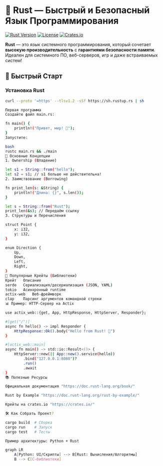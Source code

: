 # 🦀 Rust — Быстрый и Безопасный Язык Программирования

[![Rust Version](https://img.shields.io/badge/rust-1.70+-orange.svg)](https://www.rust-lang.org/)
[![License](https://img.shields.io/badge/license-MIT-blue.svg)](LICENSE)
[![Crates.io](https://img.shields.io/crates/v/serde.svg)](https://crates.io/)

**Rust** — это язык системного программирования, который сочетает **высокую производительность** с **гарантиями безопасности памяти**. Идеален для системного ПО, веб-серверов, игр и даже встраиваемых систем!

## 🚀 Быстрый Старт

### Установка Rust
```bash
curl --proto '=https' --tlsv1.2 -sSf https://sh.rustup.rs | sh

Первая программа
Создайте файл main.rs:

fn main() {
    println!("Привет, мир! 🦀");
}
Запустите:

bash
rustc main.rs && ./main
📖 Основные Концепции
1. Ownership (Владение)

let s1 = String::from("hello");
let s2 = s1; // s1 больше не действительна!
2. Заимствование (Borrowing)

fn print_len(s: &String) {
    println!("Длина: {}", s.len());
}

let s = String::from("Rust");
print_len(&s); // Передаём ссылку
3. Структуры и Перечисления

struct Point {
    x: i32,
    y: i32,
}

enum Direction {
    Up,
    Down,
    Left,
    Right,
}
🔧 Популярные Крейты (Библиотеки)
Крейт	Описание
serde	Сериализация/десериализация (JSON, YAML)
tokio	Асинхронный runtime
actix-web	Веб-фреймворк
clap	Парсинг аргументов командной строки
📊 Пример: HTTP-Сервер на Actix

use actix_web::{get, App, HttpResponse, HttpServer, Responder};

#[get("/")]
async fn hello() -> impl Responder {
    HttpResponse::Ok().body("Hello from Rust! 🦀")
}

#[actix_web::main]
async fn main() -> std::io::Result<()> {
    HttpServer::new(|| App::new().service(hello))
        .bind("127.0.0.1:8080")?
        .run()
        .await
}
📚 Полезные Ресурсы

Официальная документация "https://doc.rust-lang.org/book/"

Rust by Example "https://doc.rust-lang.org/rust-by-example/"

Крейты на crates.io "https://crates.io/"

🛠 Как Собрать Проект?

cargo build  # Сборка
cargo run    # Запуск
cargo test   # Тесты

Пример архитектуры: Python + Rust

graph LR
    A[Python: UI/Скрипты] --> B[Rust: Вычисления/Алгоритмы]
    B --> C[C-библиотеки]